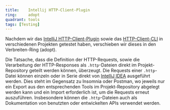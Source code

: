 ```yaml
---
title:    Intellij HTTP-Client-Plugin
ring:     adopt
quadrant: tools
tags: [Testing]
---
```


Nachdem wir das [IntelliJ HTTP-Client-Plugin][intellij-http-client-plugin] sowie das [HTTP-Client-CLI][http-client-cli] in verschiedenen Projekten getestet haben, verschieben wir dieses in den Verbreiten-Ring (adopt).

Die Tatsache, dass die Definition der HTTP-Requests, sowie die Verarbeitung der HTTP-Responses als `.http`-Dateien direkt im Projekt-Repository geteilt werden können, überzeugt. Die Requests einer `.http`-Datei können einzeln oder in Serie direkt von [IntelliJ IDEA][intellij] ausgeführt werden. Dies steht im Gegensatz zu Insomnia oder Postman, wo jeweils nur ein Export aus den entsprechenden Tools im Projekt-Repository abgelegt werden kann und ein Import erforderlich ist, um die Requests erneut auszuführen. Insbesondere können die `.http`-Dateien auch als Dokumentation von benutzten oder entwickelten APIs verwendet werden.

[intellij-http-client-plugin]: https://www.jetbrains.com/help/idea/http-client-in-product-code-editor.html
[http-client-cli]: https://www.jetbrains.com/help/idea/http-client-cli.html
[intellij]: https://www.jetbrains.com/de-de/idea/
